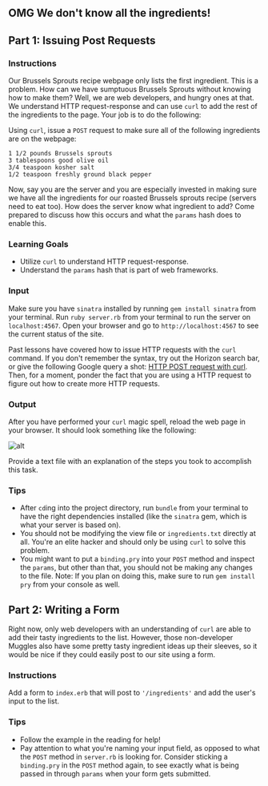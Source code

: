 ## OMG We don't know all the ingredients!

## Part 1: Issuing Post Requests

### Instructions

Our Brussels Sprouts recipe webpage only lists the first ingredient. This is a problem. How can we have sumptuous Brussels Sprouts without knowing how to make them? Well, we are web developers, and hungry ones at that. We understand HTTP request-response and can use `curl` to add the rest of the ingredients to the page. Your job is to do the following:

Using `curl`, issue a `POST` request to make sure all of the following ingredients are on the webpage:

```
1 1/2 pounds Brussels sprouts
3 tablespoons good olive oil
3/4 teaspoon kosher salt
1/2 teaspoon freshly ground black pepper
```

Now, say you are the server and you are especially invested in making sure we have all the ingredients for our roasted Brussels sprouts recipe (servers need to eat too). How does the server know what ingredient to add? Come prepared to discuss how this occurs and what the `params` hash does to enable this.

### Learning Goals

* Utilize `curl` to understand HTTP request-response.
* Understand the `params` hash that is part of web frameworks.

### Input

Make sure you have `sinatra` installed by running `gem install sinatra` from your terminal. Run `ruby server.rb` from your terminal to run the server on `localhost:4567`. Open your browser and go to `http://localhost:4567` to see the current status of the site.

Past lessons have covered how to issue HTTP requests with the `curl` command. If you don't remember the syntax, try out the Horizon search bar, or give the following Google query a shot: [HTTP POST request with curl](https://www.google.com/?#q=HTTP+POST+request+with+curl). Then, for a moment, ponder the fact that you are using a HTTP request to figure out how to create more HTTP requests.

### Output

After you have performed your `curl` magic spell, reload the web page in your browser. It should look something like the following:

![alt](https://s3.amazonaws.com/horizon-production/images/FCq35i5.png)

Provide a text file with an explanation of the steps you took to accomplish this task.

### Tips

* After `cd`ing into the project directory, run `bundle` from your terminal to have the right dependencies installed (like the `sinatra` gem, which is what your server is based on).
* You should not be modifying the view file or `ingredients.txt` directly at all. You're an elite hacker and should only be using `curl` to solve this problem.
* You might want to put a `binding.pry` into your `POST` method and inspect the `params`, but other than that, you should not be making any changes to the file. Note: If you plan on doing this, make sure to run `gem install pry` from your console as well.


## Part 2: Writing a Form

Right now, only web developers with an understanding of `curl` are able to add their tasty ingredients to the list. However, those non-developer Muggles also have some pretty tasty ingredient ideas up their sleeves, so it would be nice if they could easily post to our site using a form.

### Instructions

Add a form to `index.erb` that will post to `'/ingredients'` and add the user's input to the list.

### Tips

* Follow the example in the reading for help!
* Pay attention to what you're naming your input field, as opposed to what the `POST` method in `server.rb` is looking for. Consider sticking a `binding.pry` in the `POST` method again, to see exactly what is being passed in through `params` when your form gets submitted.
